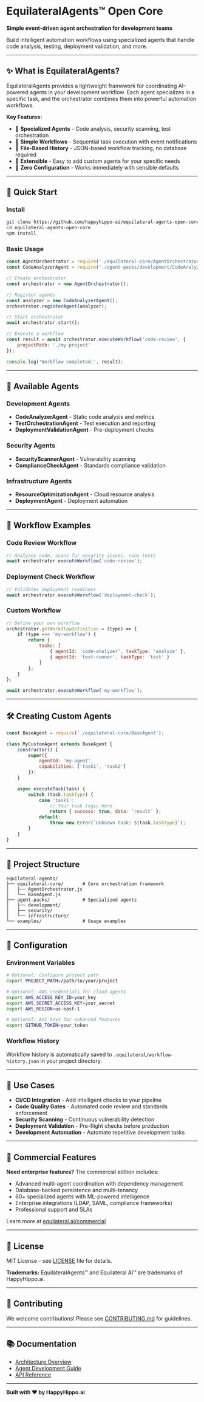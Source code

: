 # EquilateralAgents™ Open Core

**Simple event-driven agent orchestration for development teams**

Build intelligent automation workflows using specialized agents that handle code analysis, testing, deployment validation, and more.

---

## ✨ What is EquilateralAgents?

EquilateralAgents provides a lightweight framework for coordinating AI-powered agents in your development workflow. Each agent specializes in a specific task, and the orchestrator combines them into powerful automation workflows.

**Key Features:**
- 🤖 **Specialized Agents** - Code analysis, security scanning, test orchestration
- 🔄 **Simple Workflows** - Sequential task execution with event notifications
- 📝 **File-Based History** - JSON-based workflow tracking, no database required
- 🔌 **Extensible** - Easy to add custom agents for your specific needs
- 🚀 **Zero Configuration** - Works immediately with sensible defaults

---

## 🚀 Quick Start

### Install
```bash
git clone https://github.com/happyhippo-ai/equilateral-agents-open-core.git
cd equilateral-agents-open-core
npm install
```

### Basic Usage
```javascript
const AgentOrchestrator = require('./equilateral-core/AgentOrchestrator');
const CodeAnalyzerAgent = require('./agent-packs/development/CodeAnalyzerAgent');

// Create orchestrator
const orchestrator = new AgentOrchestrator();

// Register agents
const analyzer = new CodeAnalyzerAgent();
orchestrator.registerAgent(analyzer);

// Start orchestrator
await orchestrator.start();

// Execute a workflow
const result = await orchestrator.executeWorkflow('code-review', {
    projectPath: './my-project'
});

console.log('Workflow completed:', result);
```

---

## 🤖 Available Agents

### Development Agents
- **CodeAnalyzerAgent** - Static code analysis and metrics
- **TestOrchestrationAgent** - Test execution and reporting
- **DeploymentValidationAgent** - Pre-deployment checks

### Security Agents
- **SecurityScannerAgent** - Vulnerability scanning
- **ComplianceCheckAgent** - Standards compliance validation

### Infrastructure Agents
- **ResourceOptimizationAgent** - Cloud resource analysis
- **DeploymentAgent** - Deployment automation

---

## 🔄 Workflow Examples

### Code Review Workflow
```javascript
// Analyzes code, scans for security issues, runs tests
await orchestrator.executeWorkflow('code-review');
```

### Deployment Check Workflow
```javascript
// Validates deployment readiness
await orchestrator.executeWorkflow('deployment-check');
```

### Custom Workflow
```javascript
// Define your own workflow
orchestrator.getWorkflowDefinition = (type) => {
    if (type === 'my-workflow') {
        return {
            tasks: [
                { agentId: 'code-analyzer', taskType: 'analyze' },
                { agentId: 'test-runner', taskType: 'test' }
            ]
        };
    }
};

await orchestrator.executeWorkflow('my-workflow');
```

---

## 🛠️ Creating Custom Agents

```javascript
const BaseAgent = require('./equilateral-core/BaseAgent');

class MyCustomAgent extends BaseAgent {
    constructor() {
        super({
            agentId: 'my-agent',
            capabilities: ['task1', 'task2']
        });
    }

    async executeTask(task) {
        switch (task.taskType) {
            case 'task1':
                // Your task logic here
                return { success: true, data: 'result' };
            default:
                throw new Error(`Unknown task: ${task.taskType}`);
        }
    }
}
```

---

## 📁 Project Structure

```
equilateral-agents/
├── equilateral-core/       # Core orchestration framework
│   ├── AgentOrchestrator.js
│   └── BaseAgent.js
├── agent-packs/            # Specialized agents
│   ├── development/
│   ├── security/
│   └── infrastructure/
└── examples/               # Usage examples
```

---

## 🔑 Configuration

### Environment Variables
```bash
# Optional: Configure project path
export PROJECT_PATH=/path/to/your/project

# Optional: AWS credentials for cloud agents
export AWS_ACCESS_KEY_ID=your_key
export AWS_SECRET_ACCESS_KEY=your_secret
export AWS_REGION=us-east-1

# Optional: API keys for enhanced features
export GITHUB_TOKEN=your_token
```

### Workflow History
Workflow history is automatically saved to `.equilateral/workflow-history.json` in your project directory.

---

## 🎯 Use Cases

- **CI/CD Integration** - Add intelligent checks to your pipeline
- **Code Quality Gates** - Automated code review and standards enforcement
- **Security Scanning** - Continuous vulnerability detection
- **Deployment Validation** - Pre-flight checks before production
- **Development Automation** - Automate repetitive development tasks

---

## 🚀 Commercial Features

**Need enterprise features?** The commercial edition includes:
- Advanced multi-agent coordination with dependency management
- Database-backed persistence and multi-tenancy
- 60+ specialized agents with ML-powered intelligence
- Enterprise integrations (LDAP, SAML, compliance frameworks)
- Professional support and SLAs

Learn more at [equilateral.ai/commercial](https://equilateral.ai/commercial)

---

## 📄 License

MIT License - see [LICENSE](./LICENSE) file for details.

**Trademarks:** EquilateralAgents™ and Equilateral AI™ are trademarks of HappyHippo.ai.

---

## 🤝 Contributing

We welcome contributions! Please see [CONTRIBUTING.md](./docs/CONTRIBUTING.md) for guidelines.

---

## 📚 Documentation

- [Architecture Overview](./docs/ARCHITECTURE.md)
- [Agent Development Guide](./docs/AGENT-DEVELOPMENT.md)
- [API Reference](./docs/API.md)

---

**Built with ❤️ by HappyHippo.ai**